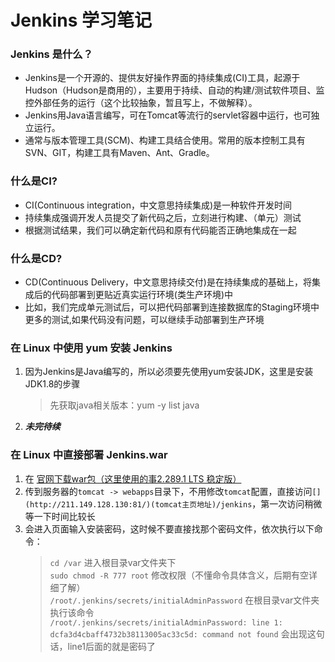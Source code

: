 # Jenkins 学习笔记

### Jenkins 是什么？
+ Jenkins是一个开源的、提供友好操作界面的持续集成(CI)工具，起源于Hudson（Hudson是商用的），主要用于持续、自动的构建/测试软件项目、监控外部任务的运行（这个比较抽象，暂且写上，不做解释）。
+ Jenkins用Java语言编写，可在Tomcat等流行的servlet容器中运行，也可独立运行。
+ 通常与版本管理工具(SCM)、构建工具结合使用。常用的版本控制工具有SVN、GIT，构建工具有Maven、Ant、Gradle。

### 什么是CI?
+ CI(Continuous integration，中文意思持续集成)是一种软件开发时间
+ 持续集成强调开发人员提交了新代码之后，立刻进行构建、（单元）测试
+ 根据测试结果，我们可以确定新代码和原有代码能否正确地集成在一起

### 什么是CD?
+ CD(Continuous Delivery，中文意思持续交付)是在持续集成的基础上，将集成后的代码部署到更贴近真实运行环境(类生产环境)中
+ 比如，我们完成单元测试后，可以把代码部署到连接数据库的Staging环境中更多的测试,如果代码没有问题，可以继续手动部署到生产环境

### 在 Linux 中使用 yum 安装 Jenkins
1. 因为Jenkins是Java编写的，所以必须要先使用yum安装JDK，这里是安装JDK1.8的步骤
	> 先获取java相关版本：yum -y list java
2. ***未完待续***

### 在 Linux 中直接部署 Jenkins.war
1. 在 [官网下载war包（这里使用的事2.289.1 LTS 稳定版）](http://mirrors.jenkins-ci.org/war-stable/2.289.1/)  
2. 传到服务器的`tomcat -> webapps`目录下，不用修改`tomcat`配置，直接访问`[](http://211.149.128.130:81/)(tomcat主页地址)/jenkins`，第一次访问稍微等一下时间比较长  
3. 会进入页面输入安装密码，这时候不要直接找那个密码文件，依次执行以下命令：
	> `cd /var` 进入根目录var文件夹下  
	> `sudo chmod -R 777 root` 修改权限（不懂命令具体含义，后期有空详细了解）  
	> `/root/.jenkins/secrets/initialAdminPassword` 在根目录var文件夹执行该命令  
	> `/root/.jenkins/secrets/initialAdminPassword: line 1: dcfa3d4cbaff4732b38113005ac33c5d: command not found` 会出现这句话，line1后面的就是密码了  